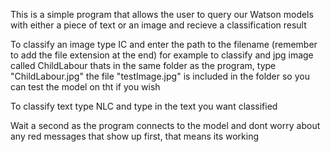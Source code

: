 This is a simple program that allows the user to query our Watson models with either a piece of text or an image and
recieve a classification result

To classify an image type IC and enter the path to the filename (remember to add the file extension at the end)
for example to classify and jpg image called ChildLabour thats in the same folder as the program, type "ChildLabour.jpg"
the file "testImage.jpg" is included in the folder so you can test the model on tht if you wish

To classify text type NLC and type in the text you want classified

Wait a second as the program connects to the model and dont worry about any red messages that show up first, that means its working
